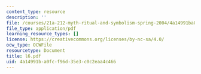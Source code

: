 ```yaml
---
content_type: resource
description: ''
file: /courses/21a-212-myth-ritual-and-symbolism-spring-2004/4a14991ba0fcf96d35e3c0c2eaa4c466_l6.pdf
file_type: application/pdf
learning_resource_types: []
license: https://creativecommons.org/licenses/by-nc-sa/4.0/
ocw_type: OCWFile
resourcetype: Document
title: l6.pdf
uid: 4a14991b-a0fc-f96d-35e3-c0c2eaa4c466
---
```

